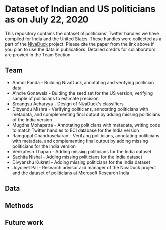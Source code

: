 # Dataset of Indian and US politicians as on July 22, 2020

This repository contains the dataset of politicians' Twitter handles we have compiled for India and the United States. These handles were collected as a part of the [NivaDuck](https://dl.acm.org/doi/abs/10.1145/3400806.3400830) project. Please cite the paper from the link above if you plan to use the data in publications. 
Detailed credits for collaborators are provied in the Team Section.

## Team
- Anmol Panda - Building NivaDuck, annotating and verifying politician data
- A'ndre Gonawela - Bulding the seed set for the US version, verifying sample of politicians to estimate precision
- Sreangsu Acharyya - Design of NivaDuck's classifiers
- Dibyendu Mishra - Verifying politicians, annotating politicians with metadata, and complementing final output by adding missing politicians of the India version
- Mugdha Mohapatra - Annotating politicians with metadata, writing code to match Twitter handles to ECI database for the India version
- Ramgopal Chandrasekaran - Verifying politicians, annotating politicians with metadata, and complementing final output by adding missing politicians for the India version
- Venkatesh Thapan - Adding missing politicians for the India dataset
- Sachita Nishal - Adding missing politicians for the India dataset
- Divyanshu Kukreti - Adding missing politicians for the India dataset
- Joyojeet Pal - Research advisor and manager of the NivaDuck project and the dataset of politicians at Microsoft Research India
## Data

## Methods

## Future work
